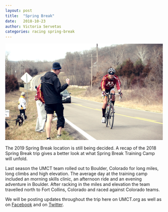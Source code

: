 ```yaml
---
layout: post
title:  "Spring Break"
date:   2018-10-23
author: Victoria Servetas
categories: racing spring-break
---
```


<img src="/img/posts/spb-2014-announce.jpg" alt="2013 Lindenwood Road Race" />

The 2019 Spring Break location is still being decided. A recap of the 2018 Spring Break trip gives a better look at what Spring Break Training Camp will unfold. 

Last season the UMCT team rolled out to Boulder, Colorado for long miles, long climbs and high elevation. The average day at the training camp included an morning skills clinic, an afternoon ride and an evening adventure in Boulder. After racking in the miles and elevation the team travelled north to Fort Collins, Colorado and raced against Colorado teams. 


We will be posting updates throughout the trip here on UMCT.org as well as on [Facebook](https://facebook.com/UofMCycling) and on [Twitter](https://twitter.com/uofmcycling).
